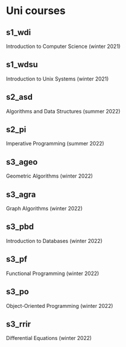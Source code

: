 # Uni courses

## s1_wdi
Introduction to Computer Science (winter 2021)

## s1_wdsu
Introduction to Unix Systems (winter 2021)

## s2_asd
Algorithms and Data Structures (summer 2022)

## s2_pi
Imperative Programming (summer 2022)

## s3_ageo
Geometric Algorithms (winter 2022)

## s3_agra
Graph Algorithms (winter 2022)

## s3_pbd
Introduction to Databases (winter 2022)

## s3_pf
Functional Programming (winter 2022)

## s3_po
Object-Oriented Programming (winter 2022)

## s3_rrir
Differential Equations (winter 2022)
